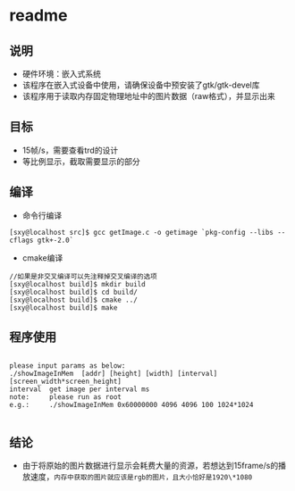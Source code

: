 # readme

## 说明
- 硬件环境：嵌入式系统
- 该程序在嵌入式设备中使用，请确保设备中预安装了gtk/gtk-devel库
- 该程序用于读取内存固定物理地址中的图片数据（raw格式），并显示出来


## 目标
- 15帧/s，需要查看trd的设计
- 等比例显示，截取需要显示的部分


## 编译
- 命令行编译

```
[sxy@localhost src]$ gcc getImage.c -o getimage `pkg-config --libs --cflags gtk+-2.0`
```

- cmake编译

```
//如果是非交叉编译可以先注释掉交叉编译的选项
[sxy@localhost build]$ mkdir build
[sxy@localhost build]$ cd build/
[sxy@localhost build]$ cmake ../
[sxy@localhost build]$ make

```

## 程序使用

```

please input params as below:
./showImageInMem  [addr] [height] [width] [interval] [screen_width*screen_height]
interval  get image per interval ms  
note:     please run as root  
e.g.:     ./showImageInMem 0x60000000 4096 4096 100 1024*1024


```

## 结论
- 由于将原始的图片数据进行显示会耗费大量的资源，若想达到15frame/s的播放速度，`内存中获取的图片就应该是rgb的图片，且大小恰好是1920\*1080`

